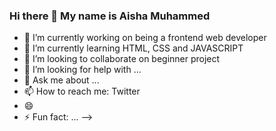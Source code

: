 ### Hi there 👋 My name is Aisha Muhammed



- 🔭 I’m currently working on being a frontend web developer
- 🌱 I’m currently learning HTML, CSS and JAVASCRIPT
- 👯 I’m looking to collaborate on beginner project
- 🤔 I’m looking for help with ...
- 💬 Ask me about ...
- 📫 How to reach me: Twitter 
- 😄 
- ⚡ Fun fact: ...
--> 
